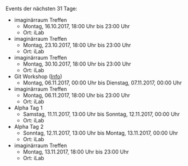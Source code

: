 Events der nächsten 31 Tage:

- imaginärraum Treffen
  - Montag, 16.10.2017, 18:00 Uhr bis 23:00 Uhr
  - Ort: iLab
- imaginärraum Treffen
  - Montag, 23.10.2017, 18:00 Uhr bis 23:00 Uhr
  - Ort: iLab
- imaginärraum Treffen
  - Montag, 30.10.2017, 18:00 Uhr bis 23:00 Uhr
  - Ort: iLab
- Git Workshop ([Info](https://imaginaerraum.de/wiki/Git_Workshop))
  - Montag, 06.11.2017, 00:00 Uhr bis Dienstag, 07.11.2017, 00:00 Uhr
- imaginärraum Treffen
  - Montag, 06.11.2017, 18:00 Uhr bis 23:00 Uhr
  - Ort: iLab
- Alpha Tag 1
  - Samstag, 11.11.2017, 13:00 Uhr bis Sonntag, 12.11.2017, 00:00 Uhr
  - Ort: iLab
- Alpha Tag 2
  - Sonntag, 12.11.2017, 13:00 Uhr bis Montag, 13.11.2017, 00:00 Uhr
  - Ort: iLab
- imaginärraum Treffen
  - Montag, 13.11.2017, 18:00 Uhr bis 23:00 Uhr
  - Ort: iLab
